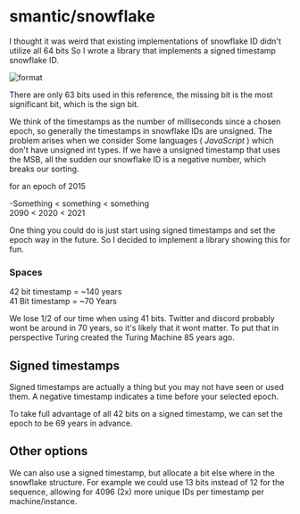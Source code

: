 # smantic/snowflake 

I thought it was weird that existing implementations of snowflake ID didn't utilize all 64 bits 
So I wrote a library that implements a signed timestamp snowflake ID.

![format](https://upload.wikimedia.org/wikipedia/commons/5/5a/Snowflake-identifier.png)

There are only 63 bits used in this reference, the missing bit is the most significant bit, which is the sign bit. 

We think of the timestamps as the number of milliseconds since a chosen epoch, so generally the timestamps in snowflake IDs are unsigned.
The problem arises when we consider Some languages ( *JavaScript* ) which don't have unsigned int types. If we have a unsigned timestamp that uses the MSB, all the sudden our 
snowflake ID is a negative number, which breaks our sorting.

for an epoch of 2015

-Something < something < something  
2090 <  2020 < 2021  

One thing you could do is just start using signed timestamps and set the epoch way in the future. 
So I decided to implement a library showing this for fun.


### Spaces

42 bit timestamp = ~140 years  
41 Bit timestamp = ~70 Years  
 
We lose 1/2 of our time when using 41 bits. Twitter and discord probably wont be around in 70 years, so it's likely that it wont matter. To put that in perspective Turing created the Turing Machine 85 years ago.


## Signed timestamps

Signed timestamps are actually a thing but you may not have seen or used them. A negative timestamp indicates a time before your selected epoch.

To take full advantage of all 42 bits on a signed timestamp, we can set the epoch to be 69 years in advance. 


## Other options 

We can also use a signed timestamp, but allocate a bit else where in the snowflake structure. 
For example we could use 13 bits instead of 12 for the sequence, allowing for 4096 (2x) more unique IDs per timestamp per machine/instance. 
